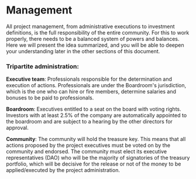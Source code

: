 # Management

All project management, from administrative executions to investment definitions, is the full responsibility of the entire community. For this to work properly, there needs to be a balanced system of powers and balances. Here we will present the idea summarized, and you will be able to deepen your understanding later in the other sections of this document.

### Tripartite administration:

**Executive team**: Professionals responsible for the determination and execution of actions. Professionals are under the Boardroom's jurisdiction, which is the one who can hire or fire members, determine salaries and bonuses to be paid to professionals.

**Boardroom**: Executives entitled to a seat on the board with voting rights. Investors with at least 2.5% of the company are automatically appointed to the boardroom and are subject to a hearing by the other directors for approval.&#x20;

**Community**: The community will hold the treasure key. This means that all actions proposed by the project executives must be voted on by the community and endorsed. The community must elect its executive representatives (DAO) who will be the majority of signatories of the treasury portfolio, which will be decisive for the release or not of the money to be applied/executed by the project administration.
